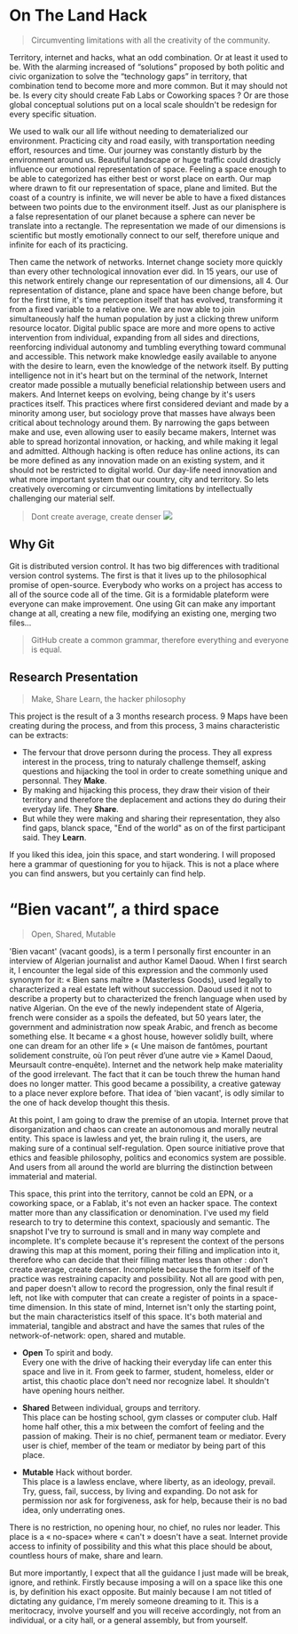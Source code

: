 # On The Land Hack
> Circumventing limitations with all the creativity of the community.

Territory, internet and hacks, what an odd combination. Or at least it used to be. With the alarming increased of “solutions” proposed by both politic and civic organization to solve the “technology gaps” in territory, that combination tend to become more and more common. But it may should not be. Is every city should create Fab Labs or Coworking spaces ? Or are those  global conceptual solutions put on a local scale shouldn't be redesign for every specific situation.

We used to walk our all life without needing to dematerialized our environment. Practicing city and road easily, with transportation needing effort, resources and time. Our journey was constantly disturb by the environment around us. Beautiful landscape or huge traffic could drasticly influence our emotional representation of space. Feeling a space enough to be able to categorized has either best or worst place on earth. Our map where drawn to fit our representation of space, plane and limited. But the coast of a country is infinite, we will never be able to have a fixed distances between two points due to the environment itself. Just as our planisphere is a false representation of our planet because a sphere can never be translate into a rectangle. The representation we made of our dimensions is scientific but mostly emotionally connect to our self, therefore unique and infinite for each of its practicing.

Then came the network of networks. Internet change society more quickly than every other technological innovation ever did. In 15 years, our use of this network entirely change our representation of our dimensions, all 4. Our representation of distance, plane and space have been change before, but for the first time, it's time perception itself that has evolved, transforming it from a fixed variable to a relative one. 
We are now able to join simultaneously half the human population by just a clicking threw uniform resource locator. Digital public space are more and more opens to active intervention from individual, expanding from all sides and directions, reenforcing individual autonomy and tumbling everything toward communal and accessible.
This network make knowledge easily available to anyone with the desire to learn, even the knowledge of the network itself. By putting intelligence not in it's heart but on the terminal of the network, Internet creator made possible a mutually beneficial relationship between users and makers. And Internet keeps on evolving, being change by it's users practices itself.
This practices where first considered  deviant and made by a minority among user, but sociology prove that masses have always been critical about technology around them. By narrowing  the gaps between make and use, even allowing user to easily became makers, Internet was able to spread horizontal innovation, or hacking, and while making it legal and admitted.
Although hacking is often reduce has online actions, its can be more defined as any innovation made on an existing system, and it should not be restricted to digital world. Our day-life need innovation and what more important system that our country, city and territory. So lets creatively overcoming or circumventing limitations by intellectually challenging our material self.
	
> Dont create average, create denser
![](https://github.com/github/training-kit/blob/master/images/professortocat.png)

## Why Git
Git is distributed version control. It has two big differences with traditional version control systems. The first is that it lives up to the philosophical promise of open-source. Everybody who works on a project has access to all of the source code all of the time.
Git is a formidable plateform were everyone can make improvement. One using Git can make any important change at all, creating a new file, modifying an existing one, merging two files... 

> GitHub create a common grammar, therefore everything and everyone is equal. 

## Research Presentation
> Make, Share Learn, the hacker philosophy

This project is the result of a 3 months research process. 
9 Maps have been creating during the process, and from this process, 3 mains characteristic can be extracts:
* The fervour that drove personn during the process. They all express interest in the process, tring to naturaly challenge themself, asking questions and hijacking the tool in order to create something unique and personnal. They <b>Make</b>.
* By making and hijacking this process, they draw their vision of their territory and therefore the deplacement and actions they do during their everyday life. They <b>Share</b>.
* But while they were making and sharing their representation, they also find gaps, blanck space, "End of the world" as on of the first participant said. They <b>Learn</b>.

If you liked this idea, join this space, and start wondering. I will proposed here a grammar of questioning for you to hijack. This is not a place where you can find answers, but you certainly can find help.

# “Bien vacant”, a third space
> Open, Shared, Mutable

'Bien vacant' (vacant goods), is a term I personally first encounter in an interview of Algerian journalist and author Kamel Daoud. When I first search it, I encounter the legal side of this expression and the commonly used synonym for it: « Bien sans maître » (Masterless Goods), used legally to characterized a real estate left without succession. Daoud used it not to describe a property but to characterized the french language when used by native Algerian. On the eve of the newly independent state of Algeria, french were consider as a spoils the defeated, but 50 years later, the government and administration now speak Arabic, and french as become something else. It became « a ghost house, however solidly built, where one can dream for an other life » (« Une maison de fantômes, pourtant solidement construite, où l’on peut rêver d’une autre vie » Kamel Daoud, Meursault contre-enquête). Internet and the network help make materiality of the good irrelevant. The fact that it can be touch threw the human hand does no longer matter. This good became a possibility, a creative gateway to a place never explore before. That idea of 'bien vacant', is odly similar to the one of hack develop thought this thesis. 

At this point, I am going to draw the premise of an utopia. Internet prove that disorganization and chaos can create an autonomous and morally neutral entity. This space is lawless and yet, the brain ruling it, the users, are making sure of a continual self-regulation. Open source initiative prove that ethics and feasible philosophy, politics and economics system are possible. And users from all around the world are blurring the distinction between immaterial and material.

This space, this print into the territory, cannot be cold an EPN, or a coworking space, or a Fablab, it's not even an hacker space. The context matter more than any classification or denomination.  I've used my field research to try to determine this context, spaciously and semantic. The snapshot I've try to surround is small and in many way complete and incomplete. It's complete because it's represent the context of the persons drawing this map at this moment, poring their filling and implication into it, therefore who can decide that their filling matter less than other : don't create average, create denser. Incomplete because the form itself of the practice was restraining capacity and possibility. Not all are good with pen, and paper doesn't allow to record the progression, only the final result if left, not like with computer that can create a register of points in a space-time dimension. In this state of mind, Internet isn't only the starting point, but the main characteristics itself of this space. It's both material and immaterial, tangible and abstract and have the sames that rules of the network-of-network: open, shared and mutable.

* <b>Open</b> To spirit and body. <br>
Every one with the drive of hacking their everyday life can enter this space and live in it. From geek to farmer, student, homeless, elder or artist, this chaotic place don't need nor recognize label. It shouldn't have opening hours neither.

* <b>Shared</b> Between individual, groups and territory. <br>
This place can be hosting school, gym classes or computer club. Half home half other, this a mix between the comfort of feeling and the passion of making. Their is no chief, permanent team or mediator. Every user is chief, member of the team or mediator by being part of this place.

* <b>Mutable</b> Hack without border. <br>
This place is a lawless enclave, where liberty, as an ideology, prevail. Try, guess, fail, success, by living and expanding. Do not ask for permission nor ask for forgiveness, ask for help, because their is no bad idea, only underrating ones. 

There is no restriction, no opening hour, no chief, no rules nor leader. This place is a « no-space» where « can't » doesn't have a seat. Internet provide access to infinity of possibility and this what this place should be about, countless hours of make, share and learn.

But more importantly, I expect that all the guidance I just made will be break, ignore, and rethink. Firstly because imposing a will on a space like this one is, by definition his exact opposite. But mainly because I am not titled of dictating any guidance, I'm merely someone dreaming to it. This is a meritocracy, involve yourself and you will receive accordingly, not from an individual, or a city hall, or a general assembly, but from yourself.

